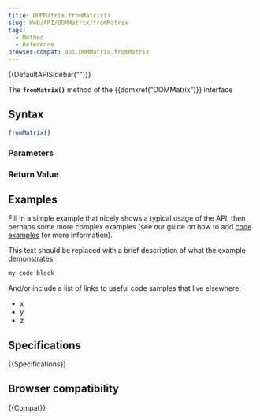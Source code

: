 ```yaml
---
title: DOMMatrix.fromMatrix()
slug: Web/API/DOMMatrix/fromMatrix
tags:
  - Method
  - Reference
browser-compat: api.DOMMatrix.fromMatrix
---
```

{{DefaultAPISidebar("")}}

The **`fromMatrix()`** method of the {{domxref("DOMMatrix")}} interface 

## Syntax

```js
fromMatrix()
```

### Parameters



### Return Value



## Examples

Fill in a simple example that nicely shows a typical usage of the API, then perhaps some more complex examples (see our guide on how to add [code examples](/en-US/docs/MDN/Contribute/Structures/Code_examples) for more information).

This text should be replaced with a brief description of what the example demonstrates.

```js
my code block
```

And/or include a list of links to useful code samples that live elsewhere:

*   x
*   y
*   z

## Specifications

{{Specifications}}

## Browser compatibility

{{Compat}}

